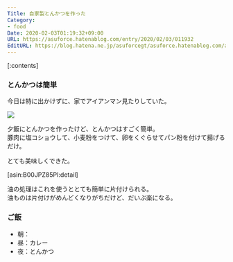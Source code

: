 ```yaml
---
Title: 自家製とんかつを作った
Category:
- food
Date: 2020-02-03T01:19:32+09:00
URL: https://asuforce.hatenablog.com/entry/2020/02/03/011932
EditURL: https://blog.hatena.ne.jp/asuforcegt/asuforce.hatenablog.com/atom/entry/26006613506310577
---
```


[:contents]

###  とんかつは簡単

今日は特に出かけずに、家でアイアンマン見たりしていた。

<span itemtype="http://schema.org/Photograph" itemscope="itemscope"><img class="magnifiable" src="https://lh3.googleusercontent.com/-1v80FadPTWw/XjbC55gUE5I/AAAAAAABGjM/xjl_mAKGOsQP1mkRbvADQbfe7UgtqtOyQCE0YBhgL/s1200/IMG_0555.HEIC" itemprop="image"></span>

夕飯にとんかつを作ったけど、とんかつはすごく簡単。  
豚肉に塩コショウして、小麦粉をつけて、卵をくぐらせてパン粉を付けて揚げるだけ。

とても美味しくできた。

[asin:B00JPZ85PI:detail]

油の処理はこれを使うととても簡単に片付けられる。  
油ものは片付けがめんどくなりがちだけど、だいぶ楽になる。

### ご飯

- 朝：
- 昼：カレー
- 夜：とんかつ
